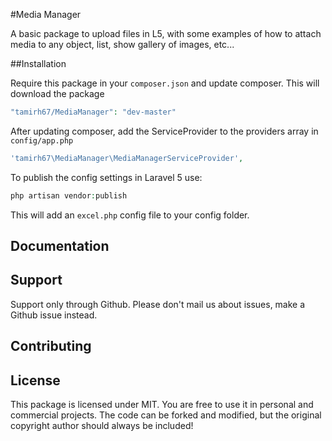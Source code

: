 

#Media Manager

A basic package to upload files in L5, with some examples of how to attach media to any object, list, show gallery of images, etc...

##Installation

Require this package in your `composer.json` and update composer. This will download the package

```php
"tamirh67/MediaManager": "dev-master"
```

After updating composer, add the ServiceProvider to the providers array in `config/app.php`

```php
'tamirh67\MediaManager\MediaManagerServiceProvider',
```

To publish the config settings in Laravel 5 use:

```php
php artisan vendor:publish
```

This will add an `excel.php` config file to your config folder.

## Documentation



## Support

Support only through Github. Please don't mail us about issues, make a Github issue instead.

## Contributing


## License

This package is licensed under MIT. You are free to use it in personal and commercial projects. The code can be forked and modified, but the original copyright author should always be included!
